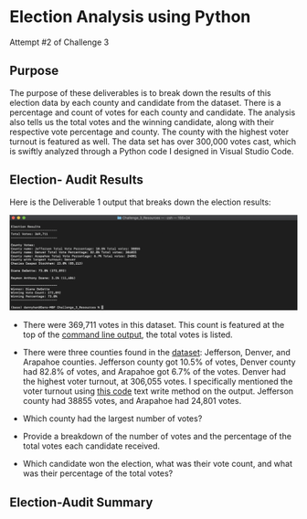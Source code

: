 # Election Analysis using Python
Attempt #2 of Challenge 3

##  Purpose
The purpose of these deliverables is to break down the results of this election data by each county and candidate from the dataset. There is a percentage and count of votes for each county and candidate. The analysis also tells us the total votes and the winning candidate, along with their respective vote percentage and county. The county with the highest voter turnout is featured as well. The data set has over 300,000 votes cast, which is swiftly analyzed through a Python code I designed in Visual Studio Code.
 
## Election- Audit Results

Here is the Deliverable 1 output that breaks down the election results: 

![Deliverable 1](https://github.com/nyhandan/Challenge_3_Python_Election_Analysis_/blob/main/Challenge_3_Resources/Resources/Deliverable%201.png)


- There were 369,711 votes in this dataset. This count is featured at the top of the [command line output](https://github.com/nyhandan/Challenge_3_Python_Election_Analysis_/blob/main/Challenge_3_Resources/Resources/Deliverable%201.png), the total votes is listed.

- There were three counties found in the [dataset](https://github.com/nyhandan/Challenge_3_Python_Election_Analysis_/blob/main/Challenge_3_Resources/election_results.csv): Jefferson, Denver, and Arapahoe counties. Jefferson county got 10.5% of votes, Denver county had 82.8% of votes, and Arapahoe got 6.7% of the votes. Denver had the highest voter turnout, at 306,055 votes. I specifically mentioned the voter turnout using [this code](https://courses.bootcampspot.com/courses/1018/pages/3-dot-6-3-write-the-winning-candidates-results-to-a-text-file?module_item_id=396013) text write method on the output. Jefferson county had 38855 votes, and Arapahoe had 24,801 votes. 

- Which county had the largest number of votes?

- Provide a breakdown of the number of votes and the percentage of the total votes each candidate received.

- Which candidate won the election, what was their vote count, and what was their percentage of the total votes?

## Election-Audit Summary
